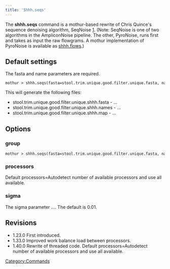 ```yaml
---
title: 'Shhh.seqs'
---
```

The **shhh.seqs** command is a mothur-based rewrite
of Chris Quince\'s sequence denoising algorithm, SeqNoise
[1](https://code.google.com/p/ampliconnoise/). (Note: SeqNoise is one of
two algorithms in the AmpliconNoise pipeline. The other, PyroNoise, runs
first and takes as input the raw flowgrams. A mothur implementation of
PyroNoise is available as [shhh.flows](shhh.flows).)

## Default settings

The fasta and name parameters are required.

    mothur > shhh.seqs(fasta=stool.trim.unique.good.filter.unique.fasta, name=stool.trim.unique.good.filter.names)

This will generate the following files:

-   stool.trim.unique.good.filter.unique.shhh.fasta - \...
-   stool.trim.unique.good.filter.unique.shhh.names - \...
-   stool.trim.unique.good.filter.unique.shhh.map - \...

## Options

### group

    mothur > shhh.seqs(fasta=stool.trim.unique.good.filter.unique.fasta, name=stool.trim.unique.good.filter.names, group=stool.good.groups)

### processors

Default processors=Autodetect number of available processors and use all
available.

### sigma

The sigma parameter \.... The default is 0.01.

## Revisions

-   1.23.0 First introduced.
-   1.33.0 Improved work balance load between processors.
-   1.40.0 Rewrite of threaded code. Default processors=Autodetect
    number of available processors and use all available.

[Category:Commands](Category:Commands)
